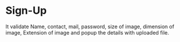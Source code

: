 # Sign-Up
It validate Name, contact, mail, password, size of image, dimension of image, Extension of image and popup the details with uploaded file.
